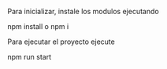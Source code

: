 Para inicializar, instale los modulos ejecutando

npm install o npm i

Para ejecutar el proyecto ejecute 

npm run start 

